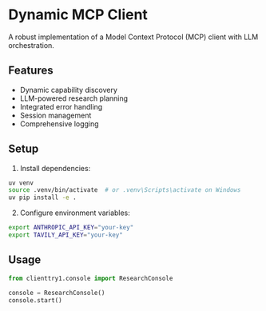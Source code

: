 # Dynamic MCP Client

A robust implementation of a Model Context Protocol (MCP) client with LLM orchestration.

## Features

- Dynamic capability discovery
- LLM-powered research planning
- Integrated error handling
- Session management
- Comprehensive logging

## Setup

1. Install dependencies:
```bash
uv venv
source .venv/bin/activate  # or .venv\Scripts\activate on Windows
uv pip install -e .
```

2. Configure environment variables:
```bash
export ANTHROPIC_API_KEY="your-key"
export TAVILY_API_KEY="your-key"
```

## Usage

```python
from clienttry1.console import ResearchConsole

console = ResearchConsole()
console.start()
```